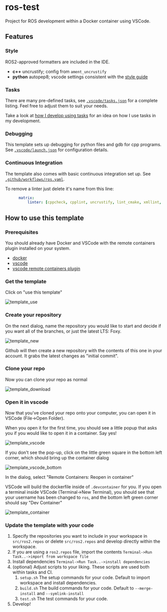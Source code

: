 # ros-test

Project for ROS development within a Docker container using VSCode.

## Features

### Style

ROS2-approved formatters are included in the IDE.  

* **c++** uncrustify; config from `ament_uncrustify`
* **python** autopep8; vscode settings consistent with the [style guide](https://index.ros.org/doc/ros2/Contributing/Code-Style-Language-Versions/)

### Tasks

There are many pre-defined tasks, see [`.vscode/tasks.json`](.vscode/tasks.json) for a complete listing.  Feel free to adjust them to suit your needs.  

Take a look at [how I develop using tasks](https://www.allisonthackston.com/articles/vscode_tasks.html) for an idea on how I use tasks in my development.

### Debugging

This template sets up debugging for python files and gdb for cpp programs.  See [`.vscode/launch.json`](.vscode/launch.json) for configuration details.

### Continuous Integration

The template also comes with basic continuous integration set up. See [`.github/workflows/ros.yaml`](/.github/workflows/ros.yaml).

To remove a linter just delete it's name from this line:

```yaml
      matrix:
          linter: [cppcheck, cpplint, uncrustify, lint_cmake, xmllint, flake8, pep257]
```

## How to use this template

### Prerequisites

You should already have Docker and VSCode with the remote containers plugin installed on your system.

* [docker](https://docs.docker.com/engine/install/)
* [vscode](https://code.visualstudio.com/)
* [vscode remote containers plugin](https://marketplace.visualstudio.com/items?itemName=ms-vscode-remote.remote-containers)

### Get the template

Click on "use this template"

![template_use](https://user-images.githubusercontent.com/6098197/91331899-43f23b80-e780-11ea-92c8-b4665ce126f1.png)

### Create your repository

On the next dialog, name the repository you would like to start and decide if you want all of the branches, or just the latest LTS: Foxy.

![template_new](https://user-images.githubusercontent.com/6098197/91332035-713ee980-e780-11ea-81d3-13b170f568b0.png)

Github will then create a new repository with the contents of this one in your account.  It grabs the latest changes as "initial commit".

### Clone your repo

Now you can clone your repo as normal

![template_download](https://user-images.githubusercontent.com/6098197/91332342-e4e0f680-e780-11ea-9525-49b0afa0e4bb.png)

### Open it in vscode

Now that you've cloned your repo onto your computer, you can open it in VSCode (File->Open Folder). 

When you open it for the first time, you should see a little popup that asks you if you would like to open it in a container.  Say yes!

![template_vscode](https://user-images.githubusercontent.com/6098197/91332551-36898100-e781-11ea-9080-729964373719.png)

If you don't see the pop-up, click on the little green square in the bottom left corner, which should bring up the container dialog

![template_vscode_bottom](https://user-images.githubusercontent.com/6098197/91332638-5d47b780-e781-11ea-9fb6-4d134dbfc464.png)

In the dialog, select "Remote Containers: Reopen in container"

VSCode will build the dockerfile inside of `.devcontainer` for you.  If you open a terminal inside VSCode (Terminal->New Terminal), you should see that your username has been changed to `ros`, and the bottom left green corner should say "Dev Container"

![template_container](https://user-images.githubusercontent.com/6098197/91332895-adbf1500-e781-11ea-8afc-7a22a5340d4a.png)


### Update the template with your code

1. Specify the repositories you want to include in your workspace in `src/ros2.repos` or delete `src/ros2.repos` and develop directly within the workspace.
2. If you are using a `ros2.repos` file, import the contents `Terminal->Run Task..->import from workspace file`
2. Install dependencies `Terminal->Run Task..->install dependencies`
3. (optional) Adjust scripts to your liking.  These scripts are used both within tasks and CI.
   1. `setup.sh` The setup commands for your code.  Default to import workspace and install dependencies.
   2. `build.sh` The build commands for your code.  Default to `--merge-install` and `--symlink-install`
   3. `test.sh` The test commands for your code.
4. Develop!